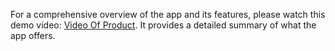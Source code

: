 For a comprehensive overview of the app and its features, please watch this demo video: [Video Of Product](file:///Users/dev/Downloads/cs_submission%202/Documentation/CritD.mp4). It provides a detailed summary of what the app offers.
